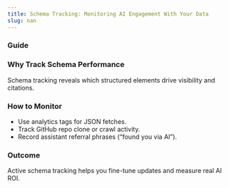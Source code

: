 ```yaml
---
title: Schema Tracking: Monitoring AI Engagement With Your Data
slug: nan
---
```


### Guide
### Why Track Schema Performance
Schema tracking reveals which structured elements drive visibility and citations.

### How to Monitor
- Use analytics tags for JSON fetches.
- Track GitHub repo clone or crawl activity.
- Record assistant referral phrases (“found you via AI”).

### Outcome
Active schema tracking helps you fine-tune updates and measure real AI ROI.
